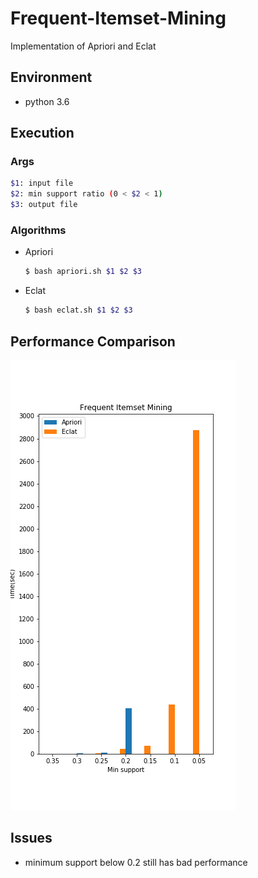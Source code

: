 # Frequent-Itemset-Mining
Implementation of Apriori and Eclat

## Environment
- python 3.6

## Execution

### Args
```sh
$1: input file
$2: min support ratio (0 < $2 < 1)
$3: output file
```

### Algorithms

- Apriori
  ```sh
  $ bash apriori.sh $1 $2 $3
  ```

- Eclat
  ```sh
  $ bash eclat.sh $1 $2 $3
  ```

## Performance Comparison
![img](time_compare.png)


## Issues
- minimum support below 0.2 still has bad performance

